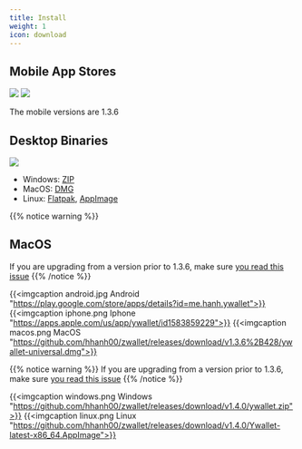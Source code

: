 ```yaml
---
title: Install
weight: 1
icon: download
---
```


## Mobile App Stores

<a href="https://play.google.com/store/apps/details?id=me.hanh.ywallet"><img class="download-badge" src="../google-store-badge.svg"></a>
<a href="https://apps.apple.com/us/app/ywallet/id1583859229"><img class="download-badge" src="../apple-store-badge.svg"></a>

The mobile versions are 1.3.6

## Desktop Binaries
<a href="https://www.microsoft.com/en-us/p/ywallet/9pjz924hs2s6"><img class="download-badge" src="../microsoft-store-badge.svg"></a>
- Windows: [ZIP](https://github.com/hhanh00/zwallet/releases/download/v1.4.0/ywallet.zip)
- MacOS: [DMG](https://github.com/hhanh00/zwallet/releases/download/v1.4.0/ywallet-universal.dmg)
- Linux: [Flatpak](https://github.com/hhanh00/zwallet/releases/download/v1.4.0/ywallet.flatpak),
[AppImage](https://github.com/hhanh00/zwallet/releases/download/v1.4.0/Ywallet-latest-x86_64.AppImage)

{{% notice warning %}}
## MacOS
If you are upgrading from a version prior to 1.3.6, make sure [you read this issue](https://github.com/hhanh00/zwallet/issues/72)
{{% /notice %}}

{{<imgcaption android.jpg Android "https://play.google.com/store/apps/details?id=me.hanh.ywallet">}}
{{<imgcaption iphone.png Iphone "https://apps.apple.com/us/app/ywallet/id1583859229">}}
{{<imgcaption macos.png MacOS "https://github.com/hhanh00/zwallet/releases/download/v1.3.6%2B428/ywallet-universal.dmg">}}

{{% notice warning %}}
If you are upgrading from a version prior to 1.3.6, make sure [you read this issue](https://github.com/hhanh00/zwallet/issues/72)
{{% /notice %}}

{{<imgcaption windows.png Windows "https://github.com/hhanh00/zwallet/releases/download/v1.4.0/ywallet.zip">}}
{{<imgcaption linux.png Linux "https://github.com/hhanh00/zwallet/releases/download/v1.4.0/Ywallet-latest-x86_64.AppImage">}}


